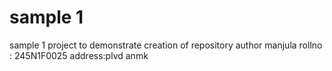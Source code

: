 # sample 1
sample 1 project to demonstrate creation of repository
author manjula
rollno : 245N1F0025
address:plvd
anmk

